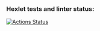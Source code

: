 ### Hexlet tests and linter status:
[![Actions Status](https://github.com/yulia633/php-project-lvl4/workflows/hexlet-check/badge.svg)](https://github.com/yulia633/php-project-lvl4/actions)